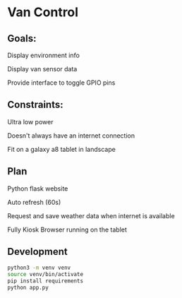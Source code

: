# Van Control

## Goals:

Display environment info

Display van sensor data

Provide interface to toggle GPIO pins

## Constraints:

Ultra low power

Doesn't always have an internet connection

Fit on a galaxy a8 tablet in landscape

## Plan

Python flask website

Auto refresh (60s)

Request and save weather data when internet is available

Fully Kiosk Browser running on the tablet

## Development

```sh
python3 -m venv venv
source venv/bin/activate
pip install requirements
python app.py
```
